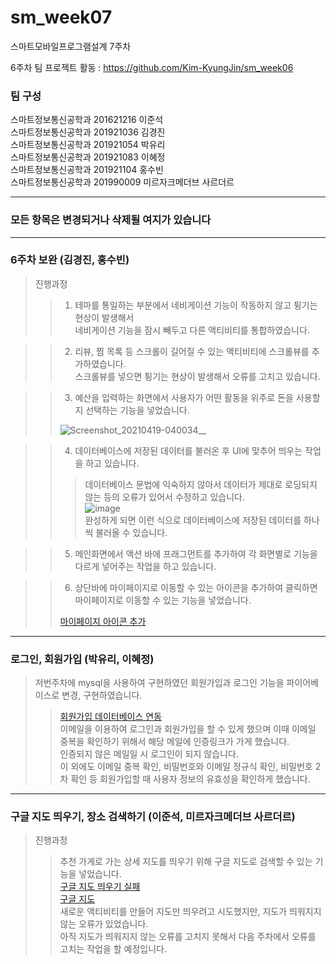 # sm_week07
스마트모바일프로그램설계 7주차

6주차 팀 프로젝트 활동 : https://github.com/Kim-KyungJin/sm_week06

### 팀 구성   
스마트정보통신공학과 201621216 이준석   
스마트정보통신공학과 201921036 김경진   
스마트정보통신공학과 201921054 박유리   
스마트정보통신공학과 201921083 이혜정   
스마트정보통신공학과 201921104 홍수빈    
스마트정보통신공학과 201990009 미르자크메더브 사르더르    

   ***   
### 모든 항목은 변경되거나 삭제될 여지가 있습니다   
   ***   
   
### 6주차 보완 (김경진, 홍수빈)   
>진행과정   
>>1. 테마를 통일하는 부분에서 네비게이션 기능이 작동하지 않고 튕기는 현상이 발생해서   
>>네비게이션 기능을 잠시 빼두고 다른 액티비티를 통합하였습니다.   

>>2. 리뷰, 찜 목록 등 스크롤이 길어질 수 있는 액티비티에 스크롤뷰를 추가하였습니다.   
>>스크롤뷰를 넣으면 튕기는 현상이 발생해서 오류를 고치고 있습니다.   

>>3. 예산을 입력하는 화면에서 사용자가 어떤 활동을 위주로 돈을 사용할 지 선택하는 기능을 넣었습니다.   
>>
>>![Screenshot_20210419-040034__](https://user-images.githubusercontent.com/57963888/115230133-e4053680-a14e-11eb-97a0-951b71bac580.jpg)   
   
   
>>4. 데이터베이스에 저장된 데이터를 불러온 후 UI에 맞추어 띄우는 작업을 하고 있습니다.   
>>>데이터베이스 문법에 익숙하지 않아서 데이터가 제대로 로딩되지 않는 등의 오류가 있어서 수정하고 있습니다.   
>>>![image](https://user-images.githubusercontent.com/57963888/115232334-8d4d2c00-a151-11eb-8e8d-228e3ba19d0e.png)   
>>>완성하게 되면 이런 식으로 데이터베이스에 저장된 데이터를 하나씩 불러올 수 있습니다.   

>>5. 메인화면에서 액션 바에 프래그먼트를 추가하여 각 화면별로 기능을 다르게 넣어주는 작업을 하고 있습니다.   
>>

>>6. 상단바에 마이페이지로 이동할 수 있는 아이콘을 추가하여 클릭하면 마이페이지로 이동할 수 있는 기능을 넣었습니다.   
>>
>>[마이페이지 아이콘 추가](https://user-images.githubusercontent.com/57963888/115233615-17e25b00-a153-11eb-9253-e99cd8cf17a5.mp4)   

   ***   
   
### 로그인, 회원가입 (박유리, 이혜정)   
>저번주차에 mysql을 사용하여 구현하였던 회원가입과 로그인 기능을 파이어베이스로 변경, 구현하였습니다.   
>>[회원가입 데이터베이스 연동](https://user-images.githubusercontent.com/57963888/115234150-af47ae00-a153-11eb-8330-3e14e7ed6650.mp4)   
>이메일을 이용하여 로그인과 회원가입을 할 수 있게 했으며 이때 이메일 중복을 확인하기 위해서 해당 메일에 인증링크가 가게 했습니다.   
>인증되지 않은 메일일 시 로그인이 되지 않습니다.   
>이 외에도 이메일 중복 확인, 비밀번호와 이메일 정규식 확인, 비밀번호 2차 확인 등 회원가입할 때 사용자 정보의 유효성을 확인하게 했습니다.   

***   
   
### 구글 지도 띄우기, 장소 검색하기 (이준석, 미르자크메더브 사르더르)   
>진행과정   
>>추천 가게로 가는 상세 지도를 띄우기 위해 구글 지도로 검색할 수 있는 기능을 넣었습니다.     
>>[구글 지도 띄우기 실패](https://user-images.githubusercontent.com/57963888/115234181-b2429e80-a153-11eb-9242-71cabdd5553a.mp4)   
>>[구글 지도 ](https://user-images.githubusercontent.com/57963888/115234181-b2429e80-a153-11eb-9242-71cabdd5553a.mp4)   
>새로운 액티비티를 만들어 지도만 띄우려고 시도했지만, 지도가 띄워지지 않는 오류가 있었습니다.   
>아직 지도가 띄워지지 않는 오류를 고치지 못해서 다음 주차에서 오류를 고치는 작업을 할 예정입니다.   
